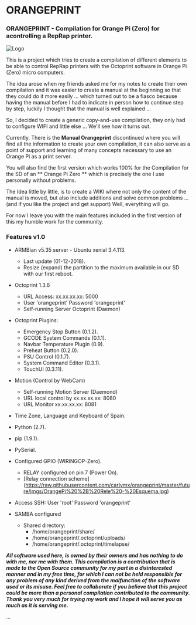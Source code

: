 # ORANGEPRINT

### ORANGEPRINT - Compilation for Orange Pi (Zero) for acontrolling a RepRap printer.

![Logo](./imgs/LogoOctoprint_low2.png)


This is a project which tries to create a compilation of different elements to be able to control RepRap printers with the Octoprint software in Orange Pi (Zero) micro computers.

The idea arose when my friends asked me for my notes to create their own compilation and it was easier to create a manual at the beginning so that they could do it more easily ... which turned out to be a fiasco because having the manual before I had to indicate in person how to continue step by step, luckily I thought that the manual is well explained ...

So, I decided to create a generic copy-and-use compilation, they only had to configure WIFI and little else ... We'll see how it turns out.

Currently. There is the **Manual Orangeprint** discontinued where you will find all the information to create your own compilation, it can also serve as a point of support and learning of many concepts necessary to use an Orange Pi as a print server.

You will also find the first version which  works 100% for the Compilation for the SD of an ** Orange Pi Zero ** which is precisely the one I use personally without problems.

The Idea little by little, is to create a WIKI where not only the content of the manual is moved, but also include additions and solve common problems ... 
(and if you like the project and get support)
Well, everything will go.

For now I leave you with the main features included in the first version of this my humble work for the community.

### Features v1.0 

* ARMBian v5.35 server - Ubuntu xenial 3.4.113.
	* Last update (01-12-2018).
  * Resize (expand) the partition to the maximum available in our SD with our first reboot.

* Octoprint 1.3.6
	* URL Access: xx.xx.xx.xx: 5000
	* User 'orangeprint' Password 'orangeprint'
	* Self-running Server Octoprint (Daemon)
        
* Octoprint Plugins:
	* Emergency Stop Button (0.1.2).
	* GCODE System Commands (0.1.1).
  * Navbar Temperature Plugin (0.9).
  * Preheat Button (0.2.0).
  * PSU Control (0.1.7).
  * System Command Editor (0.3.1).
  * TouchUI (0.3.11).

* Motion (Control by WebCam)
	* Self-running Motion Server (Daemond)
	* URL local control by xx.xx.xx.xx: 8080
	* URL Monitor xx.xx.xx.xx: 8081
   
* Time Zone, Language and Keyboard of Spain.
* Python (2.7).
* pip (1.9.1).
* PySerial.
* Configured GPIO (WIRINGOP-Zero).
	* RELAY configured on pin 7 (Power On).
	* [Relay connection scheme] (https://raw.githubusercontent.com/carlymx/orangeprint/master/future/imgs/OrangePi%20%2B%20Rele%20-%20Esquema.jpg)

* Access SSH: User 'root' Password 'orangeprint'

* SAMBA configured
	* Shared directory:
		* /home/orangeprint/share/
		* /home/orangeprint/.octoprint/uploads/
		* /home/orangeprint/.octoprint/timelapse/

_**All software used here, is owned by their owners and has nothing to do with me, nor me with them.
This compilation is a contribution that is made to the Open Source community for my part in a disinterested manner and in my free time, for which I can not be held responsible for any problem of any kind derived from the malfunction of the software used or its misuse.
Feel free to collaborate if you believe that this project could be more than a personal compilation contributed to the community.
Thank you very much for trying my work and I hope it will serve you as much as it is serving me.**_

...
